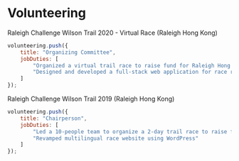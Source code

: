 # Volunteering

Raleigh Challenge Wilson Trail 2020 - Virtual Race (Raleigh Hong Kong)

```js
volunteering.push({
	title: "Organizing Committee",
	jobDuties: [
		"Organized a virtual trail race to raise fund for Raleigh Hong Kong to support overseas and local youth development projects",
		"Designed and developed a full-stack web application for race registration with Angular and Express"
	]
});
```

Raleigh Challenge Wilson Trail 2019 (Raleigh Hong Kong)

```js
volunteering.push({
	title: "Chairperson",
	jobDuties: [
		"Led a 10-people team to organize a 2-day trail race to raise fund for Raleigh Hong Kong to support overseas and local youth development projects",
		"Revamped multilingual race website using WordPress"
	]
});
```
